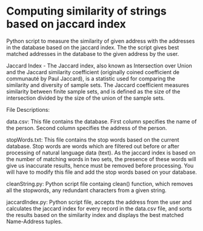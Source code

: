 # Computing similarity of strings based on jaccard index
Python script to measure the similarity of given address with the addresses in the database based on the jaccard index.
The the script gives best matched addresses in the database to the given address by the user.

Jaccard Index - The Jaccard index, also known as Intersection over Union and the Jaccard similarity coefficient (originally coined coefficient de communauté by Paul Jaccard), is a statistic used for comparing the similarity and diversity of sample sets. The Jaccard coefficient measures similarity between finite sample sets, and is defined as the size of the intersection divided by the size of the union of the sample sets.

File Descriptions:

data.csv:
This file contains the database.
First column specifies the name of the person.
Second column specifies the address of the person.

stopWords.txt:
This file contains the stop words based on the current database. Stop words are words which are filtered out before or after processing of natural language data (text). 
As the jaccard index is based on the number of matching words in two sets, the presence of these words will give us inaccurate results, hence must be removed before processing.
You will have to modify this file and add the stop words based on your database.

cleanString.py:
Python script file containg clean() function, which removes all the stopwords, any redundant characters from a given string.

jaccardIndex.py:
Python script file, accepts the address from the user and calculates the jaccard index for every record in the data.csv file, and sorts the results based on the similarity index and displays the best matched Name-Address tuples.
